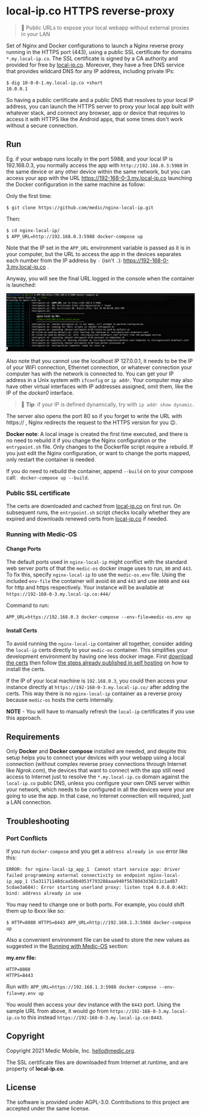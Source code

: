 local-ip.co HTTPS reverse-proxy
===============================

> 🚀 Public URLs to expose your local webapp without
>    external proxies in your LAN

Set of Nginx and Docker configurations to launch a Nginx reverse proxy
running in the HTTPS port (443), using a public SSL certificate for
domains `*.my.local-ip.co`. The SSL certificate is signed by a CA authority
and provided for free by [local-ip.co](http://local-ip.co/). Moreover,
they have a free DNS service that provides wildcard DNS for any IP
address, including private IPs:

    $ dig 10-0-0-1.my.local-ip.co +short
    10.0.0.1

So having a public certificate and a public DNS that resolves to your
local IP address, you can launch the HTTPS server to proxy
your local app built with whatever stack, and connect any browser,
app or device that requires to access it with HTTPS like the Android
apps, that some times don't work without a secure connection.


Run
---

Eg. if your webapp runs locally in the port 5988, and your
local IP is 192.168.0.3, you normally access the app
with `http://192.168.0.3:5988` in the same device or any other
device within the same network, but you can access your app with
the URL https://192-168-0-3.my.local-ip.co launching the Docker
configuration in the same machine as follow:

Only the first time:

    $ git clone https://github.com/medic/nginx-local-ip.git

Then:

    $ cd nginx-local-ip/
    $ APP_URL=http://192.168.0.3:5988 docker-compose up

Note that the IP set in the `APP_URL` environment variable is passed
as it is in your computer, but the URL to access the app in the devices
separates each number from the IP address by `-`
(isn't `.`): https://192-168-0-3.my.local-ip.co .

Anyway, you will see the final URL logged in the console when the
container is launched:

![nginx-local-ip startup](docs/img/nginx-local-ip-startup.png)

Also note that you cannot use the localhost IP 127.0.0.1, it needs to
be the IP of your WiFi connection, Ethernet connection, or whatever
connection your computer has with the network is connected to. You
can get your IP address in a Unix system with `ifconfig` or `ip addr`.
Your computer may also have other virtual interfaces with IP addresses
assigned, omit them, like the IP of the _docker0_ interface.

> :signal_strength: **Tip**: if your IP is defined dynamically, try with `ip addr show dynamic`.

The server also opens the port 80 so if you forget to write the URL
with https:// , Nginx redirects the request to the HTTPS version
for you 😉.

**Docker note**: A local image is created the first time executed, and
there is no need to rebuild it if you change the Nginx configuration or the `entrypoint.sh` file. Only changes to the Dockerfile script require a rebuild. If you just edit the Nginx configuration, or want to change the ports mapped, only restart the container is needed. 

If you do need to rebuild the container, append `--build` on to your compose call: ` docker-compose up --build`.

### Public SSL certificate

The certs are downloaded and cached from [local-ip.co](http://local-ip.co/) on first run. On subsequent runs, the `entrypoint.sh` script checks locally whether they are expired and downloads renewed certs from  [local-ip.co](http://local-ip.co/) if needed.

### Running with Medic-OS 

#### Change Ports

The default ports used in `nginx-local-ip` might conflict with the standard web server ports of 
that the `medic-os` docker image uses to run, `80` and `443`. To fix this, specify `nginx-local-ip` 
to use the `medic-os.env` file. Using the included `env-file` the container will avoid `80` and `443` 
and use `8080` and `444` for http and https respectively. Your instance will be available 
at `https://192-168-0-3.my.local-ip.co:444/`

Command to run:

    APP_URL=https://192.168.0.3 docker-compose --env-file=medic-os.env up
    
#### Install Certs
    
To avoid running the `nginx-local-ip` container all together, consider adding the `local-ip` certs directly to your `medic-os` container.  This simplifies your development environment by having one less docker image.  First [download the certs](http://local-ip.co#ssl-certificate-for-.my.local-ip.co) then follow [the steps already published in self hosting](https://docs.communityhealthtoolkit.org/apps/guides/hosting/ssl-cert-install/) on how to install the certs.

If the IP of your local machine is `192.168.0.3`, you could then access your instance directly at `https://192-168-0-3.my.local-ip.co/` after adding the certs. This way there is no `nginx-local-ip` container as a reverse proxy because `medic-os` hosts the certs internally.

**NOTE** - You will have to manually refresh the `local-ip`  certificates if you use this approach.


Requirements
------------

Only **Docker** and **Docker compose** installed are needed, and despite
this setup helps you to connect your devices with your webapp using
a local connection (without complex reverse proxy connections through
Internet like _Ngrok.com_), the devices that want to connect with the app
still need access to Internet just to resolve the `*.my.local-ip.co` domain
against the `local-ip.co` public DNS, unless you configure your own DNS server
within your network, which needs to be configured in all the devices were your
are going to use the app. In that case, no Internet connection will required,
just a LAN connection.


Troubleshooting
---------

### Port Conflicts

If you run `docker-compose` and you get a `address already in use` error like this:

```
ERROR: for nginx-local-ip_app_1  Cannot start service app: driver failed programming external connectivity on endpoint nginx-local-ip_app_1 (5a31171148dcaa58b4053f793288aaa940f5678043d302c1c1ad87
5cdae3a684): Error starting userland proxy: listen tcp4 0.0.0.0:443: bind: address already in use
```                                                                                          

You may need to change one or both ports. For example, you could shift them
up to 8xxx like so:

    $ HTTP=8080 HTTPS=8443 APP_URL=http://192.168.1.3:5988 docker-compose up

Also a convenient environment file can be used to store the new values as
suggested in the [Running with Medic-OS](#running-with-medic-os) section:

**my.env file:**

    HTTP=8080
    HTTPS=8443

Run with: `APP_URL=https://192.168.1.3:5988 docker-compose --env-file=my.env up`

You would then access your dev instance with the `8443` port.
Using the sample URL from above, it would go from `https://192-168-0-3.my.local-ip.co`
to this instead `https://192-168-0-3.my.local-ip.co:8443`.


Copyright
---------

Copyright 2021 Medic Mobile, Inc. <hello@medic.org>.

The SSL certificate files are downloaded from Internet at runtime,
and are property of **local-ip.co**.


License
-------

The software is provided under AGPL-3.0. Contributions to this project
are accepted under the same license.
